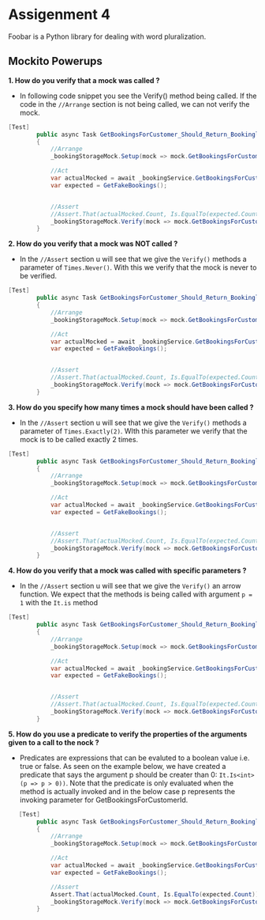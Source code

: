 # Assigenment 4

Foobar is a Python library for dealing with word pluralization.

## Mockito Powerups

**1. How do you verify that a mock was called ?**
* In following code snippet you see the Verify() method being called. If the code in the ```//Arrange``` section is not being called, we can not verify the mock.
 
```csharp 
[Test]
        public async Task GetBookingsForCustomer_Should_Return_Bookinglist()
        {
            //Arrange
            _bookingStorageMock.Setup(mock => mock.GetBookingsForCustomerId(1)).ReturnsAsync(GetFakeBookings());

            //Act
            var actualMocked = await _bookingService.GetBookingsForCustomerId(1);
            var expected = GetFakeBookings();


            //Assert
            //Assert.That(actualMocked.Count, Is.EqualTo(expected.Count));
            _bookingStorageMock.Verify(mock => mock.GetBookingsForCustomerId(1));
        }
```
**2. How do you verify that a mock was NOT called ?**

* In the ```//Assert``` section u will see that we give the ```Verify()``` methods a parameter of ```Times.Never()```. 
With this we verify that the mock is never to be verified.

```csharp 
[Test]
        public async Task GetBookingsForCustomer_Should_Return_Bookinglist()
        {
            //Arrange
            _bookingStorageMock.Setup(mock => mock.GetBookingsForCustomerId(1)).ReturnsAsync(GetFakeBookings());

            //Act
            var actualMocked = await _bookingService.GetBookingsForCustomerId(1);
            var expected = GetFakeBookings();


            //Assert
            //Assert.That(actualMocked.Count, Is.EqualTo(expected.Count));
            _bookingStorageMock.Verify(mock => mock.GetBookingsForCustomerId(1), Times.Never());
        }
```

**3. How do you specify how many times a mock should have been called ?**

* In the ```//Assert``` section u will see that we give the ```Verify()``` methods a parameter of ```Times.Exactly(2)```. WIth this parameter we verify that the mock is to be called exactly 2 times.
```csharp
[Test]
        public async Task GetBookingsForCustomer_Should_Return_Bookinglist()
        {
            //Arrange
            _bookingStorageMock.Setup(mock => mock.GetBookingsForCustomerId(1)).ReturnsAsync(GetFakeBookings());

            //Act
            var actualMocked = await _bookingService.GetBookingsForCustomerId(1);
            var expected = GetFakeBookings();


            //Assert
            //Assert.That(actualMocked.Count, Is.EqualTo(expected.Count));
            _bookingStorageMock.Verify(mock => mock.GetBookingsForCustomerId(1), Times.Exactly(2));
        }
```

**4. How do you verify that a mock was called with specific parameters ?**

* In the ```//Assert``` section u will see that we give the ```Verify()``` an arrow function. We expect that the methods is being called with argument ```p = 1``` with the ```It.is``` method

```csharp 
[Test]
        public async Task GetBookingsForCustomer_Should_Return_Bookinglist()
        {
            //Arrange
            _bookingStorageMock.Setup(mock => mock.GetBookingsForCustomerId(1)).ReturnsAsync(GetFakeBookings());

            //Act
            var actualMocked = await _bookingService.GetBookingsForCustomerId(1);
            var expected = GetFakeBookings();


            //Assert
            //Assert.That(actualMocked.Count, Is.EqualTo(expected.Count));
            _bookingStorageMock.Verify(mock => mock.GetBookingsForCustomerId(It.Is<int>(p => p == 1)));
        }
```

**5. How do you use a predicate to verify the properties of the arguments given to a call to the nock ?**

* Predicates are expressions that can be evaluted to a boolean value i.e. true or false. As seen on the example below, we have created a predicate that says the argument p should be creater than 0: ```It.Is<int>(p => p > 0))```. Note that the predicate is only evaluated when the method is actually invoked and in the below case p represents the invoking parameter for GetBookingsForCustomerId.

```csharp
   [Test]
        public async Task GetBookingsForCustomer_Should_Return_Bookinglist()
        {
            //Arrange
            _bookingStorageMock.Setup(mock => mock.GetBookingsForCustomerId(It.Is<int>(p => p > 0))).ReturnsAsync(GetFakeBookings());

            //Act
            var actualMocked = await _bookingService.GetBookingsForCustomerId(1);
            var expected = GetFakeBookings();

            //Assert
            Assert.That(actualMocked.Count, Is.EqualTo(expected.Count));
            _bookingStorageMock.Verify(mock => mock.GetBookingsForCustomerId(It.Is<int>(p => p == 1)));
        }
```
